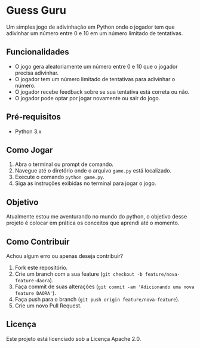 # Guess Guru

Um simples jogo de adivinhação em Python onde o jogador tem que adivinhar um número entre 0 e 10 em um número limitado de tentativas.

## Funcionalidades

- O jogo gera aleatoriamente um número entre 0 e 10 que o jogador precisa adivinhar.
- O jogador tem um número limitado de tentativas para adivinhar o número.
- O jogador recebe feedback sobre se sua tentativa está correta ou não.
- O jogador pode optar por jogar novamente ou sair do jogo.

## Pré-requisitos

- Python 3.x

## Como Jogar

1. Abra o terminal ou prompt de comando.
2. Navegue até o diretório onde o arquivo `game.py` está localizado.
3. Execute o comando `python game.py`.
4. Siga as instruções exibidas no terminal para jogar o jogo.

## Objetivo

Atualmente estou me aventurando no mundo do python, o objetivo desse projeto é colocar em prática
os conceitos que aprendi até o momento.

## Como Contribuir

Achou algum erro ou apenas deseja contribuir?

1. Fork este repositório.
2. Crie um branch com a sua feature (`git checkout -b feature/nova-feature-daora`).
3. Faça commit de suas alterações (`git commit -am 'Adicionando uma nova feature DAORA'`).
4. Faça push para o branch (`git push origin feature/nova-feature`).
5. Crie um novo Pull Request.

## Licença

Este projeto está licenciado sob a Licença Apache 2.0.
